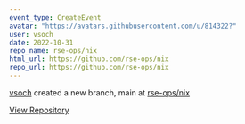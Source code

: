 ```yaml
---
event_type: CreateEvent
avatar: "https://avatars.githubusercontent.com/u/814322?"
user: vsoch
date: 2022-10-31
repo_name: rse-ops/nix
html_url: https://github.com/rse-ops/nix
repo_url: https://github.com/rse-ops/nix
---
```


<a href='https://github.com/vsoch' target='_blank'>vsoch</a> created a new branch, main at <a href='https://github.com/rse-ops/nix' target='_blank'>rse-ops/nix</a>

<a href='https://github.com/rse-ops/nix' target='_blank'>View Repository</a>